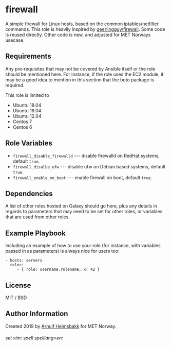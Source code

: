firewall
=========

A simple firewall for Linux hosts, based on the common iptables/netfilter commands. This role is heavily inspired by [geerlingguy/firewall](https://github.com/geerlingguy/ansible-role-firewall). Some code is reused directly. Other code is new, and adjusted for MET Norways usecase.

Requirements
------------

Any pre-requisites that may not be covered by Ansible itself or the role should be mentioned here. For instance, if the role uses the EC2 module, it may be a good idea to mention in this section that the boto package is required.

This role is limited to

* Ubuntu 18.04
* Ubuntu 16.04
* Ubuntu 12.04
* Centos 7
* Centos 6

Role Variables
--------------

* `firewall_disable_firewalld` --- disable firewalld on RedHat systems, default `true`.
* `firewall_disalbe_ufw` --- disable ufw on Debian based systems, default `true`.
* `firewall_enable_on_boot` --- enable firewall on boot, default `true`.



Dependencies
------------

A list of other roles hosted on Galaxy should go here, plus any details in regards to parameters that may need to be set for other roles, or variables that are used from other roles.

Example Playbook
----------------

Including an example of how to use your role (for instance, with variables passed in as parameters) is always nice for users too:

    - hosts: servers
      roles:
         - { role: username.rolename, x: 42 }

License
-------

MIT / BSD

Author Information
------------------

Created 2019 by [Arnulf Heimsbakk](mailto:arnulf.heimsbakk@met.no) for MET Norway.

###### set vim: spell spelllang=en:
